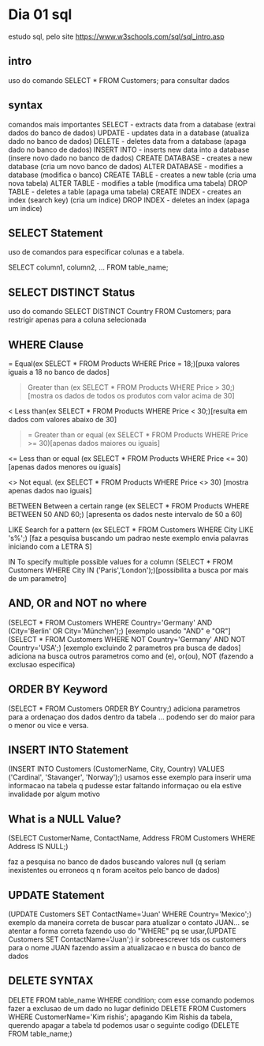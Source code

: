 # Dia 01 sql #

estudo sql, pelo site https://www.w3schools.com/sql/sql_intro.asp

## intro 

uso do comando SELECT * FROM Customers; para consultar dados

## syntax

comandos mais importantes 
    SELECT - extracts data from a database (extrai dados do banco de dados)
    UPDATE - updates data in a database (atualiza dado no banco de dados)
    DELETE - deletes data from a database (apaga dado no banco de dados)
    INSERT INTO - inserts new data into a database (insere novo dado no banco de dados)
    CREATE DATABASE - creates a new database (cria um novo banco de dados)
    ALTER DATABASE - modifies a database (modifica o banco)
    CREATE TABLE - creates a new table (cria uma nova tabela)
    ALTER TABLE - modifies a table (modifica uma tabela)
    DROP TABLE - deletes a table (apaga uma tabela)
    CREATE INDEX - creates an index (search key) (cria um indice)
    DROP INDEX - deletes an index (apaga um indice)

## SELECT Statement

uso de comandos para especificar colunas e a tabela.

SELECT column1, column2, ...
FROM table_name;

## SELECT DISTINCT Status

uso do comando SELECT DISTINCT Country FROM Customers; para restrigir apenas para a coluna selecionada

## WHERE Clause

=	Equal(ex SELECT * FROM Products WHERE Price = 18;)[puxa valores iguais a 18 no banco de dados]

>	Greater than (ex SELECT * FROM Products WHERE Price > 30;)	[mostra os dados de todos os produtos com valor acima de 30]

<	Less than(ex SELECT * FROM Products WHERE Price < 30;)[resulta em dados com valores abaixo de 30]

>=	Greater than or equal (ex SELECT * FROM Products WHERE Price >= 30)[apenas dados maiores ou iguais]

<=	Less than or equal (ex SELECT * FROM Products WHERE Price <= 30)[apenas dados menores ou iguais]	

<>	Not equal. (ex SELECT * FROM Products WHERE Price <> 30) [mostra apenas dados nao iguais]

BETWEEN	Between a certain range	(ex SELECT * FROM Products WHERE BETWEEN 50 AND 60;) [apresenta os dados neste intervalo de 50 a 60]

LIKE	Search for a pattern	(ex SELECT * FROM Customers WHERE City LIKE 's%';) [faz a pesquisa buscando um padrao neste exemplo envia palavras iniciando com a LETRA S]

IN	To specify multiple possible values for a column (SELECT * FROM Customers WHERE City IN ('Paris','London');)[possibilita a busca por mais de um parametro]

## AND, OR and NOT no where

(SELECT * FROM Customers WHERE Country='Germany' AND (City='Berlin' OR City='München');) [exemplo usando "AND" e "OR"]
(SELECT * FROM Customers WHERE NOT Country='Germany' AND NOT Country='USA';) [exemplo excluindo 2 parametros pra busca de dados]
adiciona na busca outros parametros como and (e), or(ou), NOT (fazendo a exclusao especifica)

## ORDER BY Keyword

(SELECT * FROM Customers ORDER BY Country;)
adiciona parametros para a ordenaçao dos dados dentro da tabela ... podendo ser do maior para o menor ou vice e versa.

## INSERT INTO Statement

(INSERT INTO Customers (CustomerName, City, Country) VALUES ('Cardinal', 'Stavanger', 'Norway');) usamos esse exemplo para inserir uma informacao na tabela q pudesse estar faltando informaçao ou ela estive invalidade por algum motivo


## What is a NULL Value?

(SELECT CustomerName, ContactName, Address
FROM Customers
WHERE Address IS NULL;)

faz a pesquisa no banco de dados buscando valores null (q seriam inexistentes ou erroneos q n foram aceitos pelo banco de dados)

## UPDATE Statement

(UPDATE Customers
SET ContactName='Juan'
WHERE Country='Mexico';)
exemplo da maneira correta de buscar para atualizar o contato JUAN... se atentar a forma correta fazendo uso do "WHERE" pq se usar,(UPDATE Customers
SET ContactName='Juan';) ir sobreescrever tds os customers para o nome JUAN fazendo assim a atualizacao e n busca do banco de dados

## DELETE SYNTAX

DELETE FROM table_name WHERE condition; com esse comando podemos fazer a exclusao de um dado no lugar definido 
DELETE FROM Customers WHERE CustomerName='Kim rishis'; apagando Kim Rishis da tabela, querendo apagar  a tabela td podemos usar o seguinte codigo
(DELETE FROM table_name;)

